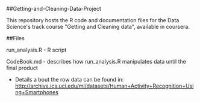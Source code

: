 ##Getting-and-Cleaning-Data-Project

This repository hosts the R code and documentation files for the Data Science's track course "Getting and Cleaning data", available in coursera.

##Files

run_analysis.R - R script

CodeBook.md - describes how run_analysis.R manipulates data until the final product




* Details a bout the row data can be found in:
http://archive.ics.uci.edu/ml/datasets/Human+Activity+Recognition+Using+Smartphones
